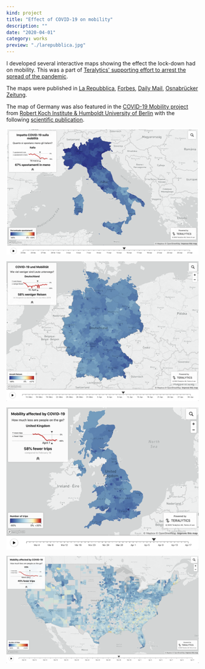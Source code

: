```yaml
---
kind: project
title: "Effect of COVID-19 on mobility"
description: ""
date: "2020-04-01"
category: works
preview: "./larepubblica.jpg"
---
```

I developed several interactive maps showing the effect the lock-down had on mobility. 
This was a part of 
[Teralytics' supporting effort to arrest the spread of the pandemic](https://www.teralytics.net/mobility-and-covid-19/).

The maps were published in
[La Repubblica](https://lab.gedidigital.it/repubblica/2020/cronaca/coronavirus-mappa-italia-impatto-sulla-mobilita/?ref=RHPPLF-BH-I252606083-C8-P3-S1.8-T1%E2%80%A6),
[Forbes](https://www.forbes.com/sites/jeremybogaisky/2020/04/14/coronavirus-united-states-movement-map/#3d1941615d2f), 
[Daily Mail](https://www.dailymail.co.uk/news/article-8222805/Map-shows-peoples-movements-dropped-87-parts-lockdown.html),
[Osnabrücker Zeitung](https://www.noz.de/deutschland-welt/gut-zu-wissen/artikel/2035155/interaktive-landkarte-so-sehr-steht-deutschland-still).

The map of Germany was also featured in the 
[COVID-19 Mobility project](https://www.covid-19-mobility.org/)
 from [Robert Koch Institute & Humboldt University of Berlin](http://rocs.hu-berlin.de/covid-19-mobility/team/)
 with the following [scientific publication](https://arxiv.org/pdf/2007.01583.pdf).

[![](./it.png)](https://larepubblica.mobility-covid19.teralytics.net/)

[![](./de.png)](https://mobility-covid19.teralytics.net/?dataset=de)

[![](./uk.png)](https://mobility-covid19.teralytics.net/?dataset=uk)

[![](./us.png)](http://forbes.mobility-covid19.teralytics.net/)


